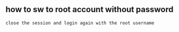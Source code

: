 ## how to sw to root account without password
    close the session and login again with the root username


